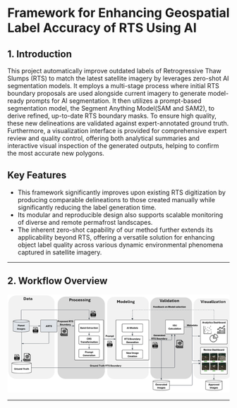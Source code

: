 # Framework for Enhancing Geospatial Label Accuracy of RTS Using AI
## 1. Introduction

This project automatically improve outdated labels of Retrogressive Thaw Slumps (RTS) to match the latest satellite imagery by leverages zero-shot AI segmentation models. It employs a multi-stage process where initial RTS boundary proposals are used alongside current imagery to generate model-ready prompts for AI segmentation. It then utilizes a prompt-based segmentation model, the Segment Anything Model(SAM and SAM2), to derive refined, up-to-date RTS boundary masks. To ensure high quality, these new delineations are validated against expert-annotated ground truth. Furthermore, a visualization interface is provided for comprehensive expert review and quality control, offering both analytical summaries and interactive visual inspection of the generated outputs, helping to confirm the most accurate new polygons.

## Key Features
- This framework significantly improves upon existing RTS digitization by producing comparable delineations to those created manually while significantly reducing the label generation time.
- Its modular and reproducible design also supports scalable monitoring of diverse and remote permafrost landscapes.
- The inherent zero-shot capability of our method further extends its applicability beyond RTS, offering a versatile solution for enhancing object label quality across various dynamic environmental phenomena captured in satellite imagery.
---

## 2. Workflow Overview

![Workflow Pipeline](docs/Workflow%20Pipeline.png)

---


